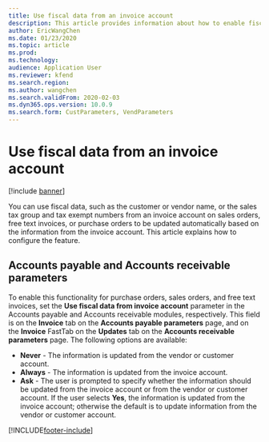 ```yaml
---
title: Use fiscal data from an invoice account
description: This article provides information about how to enable fiscal data to be automatically updated on sales orders, free text invoices, or purchase orders based on information from the invoice account.
author: EricWangChen
ms.date: 01/23/2020
ms.topic: article
ms.prod: 
ms.technology: 
audience: Application User
ms.reviewer: kfend
ms.search.region: 
ms.author: wangchen
ms.search.validFrom: 2020-02-03
ms.dyn365.ops.version: 10.0.9
ms.search.form: CustParameters, VendParameters
---
```


# Use fiscal data from an invoice account

[!include [banner](../../includes/banner.md)]

You can use fiscal data, such as the customer or vendor name, or the sales tax group and tax exempt numbers from an invoice account on sales orders, free text invoices, or purchase orders to be updated automatically based on the information from the invoice account. This article explains how to configure the feature.

## Accounts payable and Accounts receivable parameters

To enable this functionality for purchase orders, sales orders, and free text invoices, set the **Use fiscal data from invoice account** parameter in the Accounts payable and Accounts receivable modules, respectively. This field is on the **Invoice** tab on the **Accounts payable parameters** page, and on the **Invoice** FastTab on the **Updates** tab on the **Accounts receivable parameters** page. The following options are available:

-	**Never** - The information is updated from the vendor or customer account.
-	**Always** - The information is updated from the invoice account.
-	**Ask** - The user is prompted to specify whether the information should be updated from the invoice account or from the vendor or customer account. If the user selects **Yes**, the information is updated from the invoice account; otherwise the default is to update information from the vendor or customer account.


[!INCLUDE[footer-include](../../../includes/footer-banner.md)]
